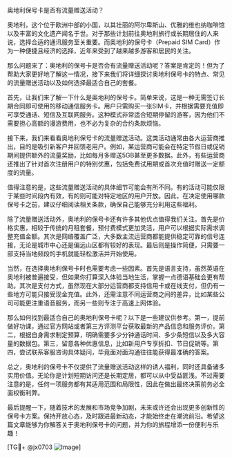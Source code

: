 奥地利保号卡是否有流量赠送活动？

奥地利，这个位于欧洲中部的小国，以其壮丽的阿尔卑斯山、优雅的维也纳咖啡馆以及丰富的文化遗产闻名于世。对于那些计划前往奥地利旅行或长期居住的人来说，选择合适的通讯服务至关重要。而奥地利的保号卡（Prepaid SIM Card）作为一种便捷且经济的选择，近年来受到了越来越多游客和居民的关注。

那么问题来了：奥地利的保号卡是否会有流量赠送活动呢？答案是肯定的！但为了帮助大家更好地了解这一情况，接下来我们将详细探讨奥地利保号卡的特点、常见的流量赠送活动以及如何选择最适合自己的套餐。

首先，让我们来了解一下什么是奥地利的保号卡。简单来说，这是一种无需签订长期合同即可使用的移动通信服务卡。用户只需购买一张SIM卡，并根据需要充值即可享受通话、短信及互联网服务。这种模式非常适合短期停留的游客，因为他们不需要担心高额的漫游费用，也不必为复杂的合约条款烦恼。

接下来，我们来看看奥地利保号卡的流量赠送活动。这类活动通常由各大运营商推出，目的是吸引新客户并回馈老用户。例如，某运营商可能会在特定节假日或促销期间提供额外的流量奖励，比如每月多赠送5GB甚至更多数据。此外，有些运营商还推出了针对首次注册用户的特别优惠，包括免费试用期或首次充值时赠送一定额度的流量。

值得注意的是，这些流量赠送活动的具体细节可能会有所不同。有的活动可能仅限于某些时间段内有效，有的则可能对特定地区的用户开放。因此，在决定使用哪款保号卡之前，建议仔细阅读相关条款，确保自己能够充分利用这些福利。

除了流量赠送活动外，奥地利的保号卡还有许多其他优点值得我们关注。首先是价格实惠，相较于传统的月租套餐，预付费模式更加灵活，用户可以根据实际需求调整充值金额。其次是网络覆盖广泛，大多数主流运营商都能提供稳定可靠的信号连接，无论是城市中心还是偏远山区都有较好的表现。最后则是操作简便，只需要一部支持当地频段的手机就能轻松激活并开始使用。

当然，在选择奥地利保号卡时也需要考虑一些因素。首先是语言支持，虽然英语在奥地利被普遍接受，但如果你打算深入体验当地生活，掌握一点德语基础会更有帮助。其次是支付方式，虽然现在大部分运营商都支持信用卡或在线支付，但仍有一些地方可能只接受现金充值。此外，还需注意不同运营商之间的差异，比如某些公司可能更注重语音服务，而另一些则专注于高速上网体验。

那么如何找到最适合自己的奥地利保号卡呢？以下是一些建议供参考。第一，提前做好功课，通过官方网站或者第三方评测平台获取最新的产品信息和服务评价。第二，根据自身需求制定预算，明确需要多少分钟通话时间、多少条短信以及多大容量的数据包。第三，留意各种优惠信息，比如新用户专享折扣、节日促销等。第四，尝试联系客服咨询具体疑问，毕竟面对面沟通往往能获得最准确的答案。

总之，奥地利的保号卡不仅提供了流量赠送活动这样的诱人福利，同时还具备诸多实用价值。无论你是计划短期访问还是长期定居，都可以从中受益匪浅。不过需要注意的是，任何一项服务都有其适用范围和局限性，因此在做出最终决策前务必全面权衡利弊。

最后提醒一下，随着技术的发展和市场竞争加剧，未来或许还会出现更多创新性的保号卡方案。保持开放心态，及时跟进最新动态，才能始终走在潮流前沿。希望这篇文章能够为你解答关于奥地利保号卡的问题，并为你的旅程增添一份便利与乐趣！

[TG💪+ @jx0703 ![Image](https://github.com/user-attachments/assets/dbca1d08-cadb-493c-b0ec-ad6f7a83f270)]